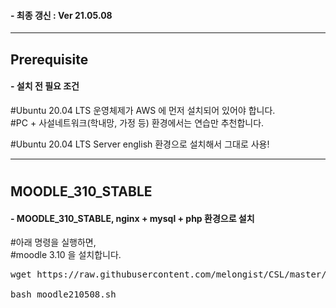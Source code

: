 #### - 최종 갱신 : Ver 21.05.08   
   
***   
   
## Prerequisite   
#### - 설치 전 필요 조건   
#Ubuntu 20.04 LTS 운영체제가 AWS 에 먼저 설치되어 있어야 합니다.   
#PC + 사설네트워크(학내망, 가정 등) 환경에서는 연습만 추천합니다.    

#Ubuntu 20.04 LTS Server english 환경으로 설치해서 그대로 사용!   
   
***   
#
## MOODLE_310_STABLE   
#### - MOODLE_310_STABLE, nginx + mysql + php 환경으로 설치   
#아래 명령을 실행하면,   
#moodle 3.10 을 설치합니다.   

<pre>
wget https://raw.githubusercontent.com/melongist/CSL/master/moodle/moodle210508.sh

bash moodle210508.sh
</pre>
